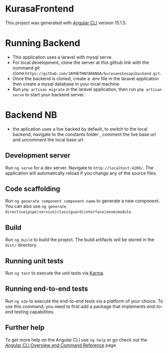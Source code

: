 # KurasaFrontend

This project was generated with [Angular CLI](https://github.com/angular/angular-cli) version 15.1.5.

# Running Backend

* This  application uses a laravel with mysql serve.
* For local development, clone the server at this github link with the command git clone:`https://github.com/JAPHETHNYARANGA/kurasanotesapibackend.git`.
* Once the backend is cloned, create a .env file in the laravel application then create a mysql database in your local machine.
* Run `php artisan migrate` in the laravel application, then run `php artisan serve` to start your backend server.

# Backend NB
* the aplication uses a live backed by default, to switch to the local backend, navigate to the constants folder , comment the live base url and uncomment the local base url.


## Development server

Run `ng serve` for a dev server. Navigate to `http://localhost:4200/`. The application will automatically reload if you change any of the source files.

## Code scaffolding

Run `ng generate component component-name` to generate a new component. You can also use `ng generate directive|pipe|service|class|guard|interface|enum|module`.

## Build

Run `ng build` to build the project. The build artifacts will be stored in the `dist/` directory.

## Running unit tests

Run `ng test` to execute the unit tests via [Karma](https://karma-runner.github.io).

## Running end-to-end tests

Run `ng e2e` to execute the end-to-end tests via a platform of your choice. To use this command, you need to first add a package that implements end-to-end testing capabilities.

## Further help

To get more help on the Angular CLI use `ng help` or go check out the [Angular CLI Overview and Command Reference](https://angular.io/cli) page.



